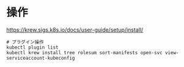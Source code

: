 # 操作
https://krew.sigs.k8s.io/docs/user-guide/setup/install/

```
# プラグイン操作
kubectl plugin list
kubectl krew install tree rolesum sort-manifests open-svc view-serviceaccount-kubeconfig

```
